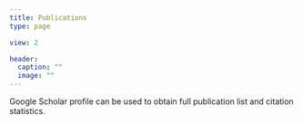 ```yaml
---
title: Publications
type: page

view: 2

header:
  caption: ""
  image: ""
---
```


Google Scholar profile can be used to obtain full publication list and citation statistics.

